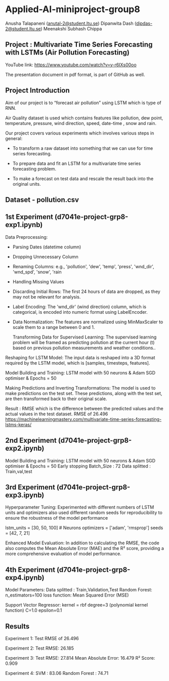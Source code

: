 # Applied-AI-miniproject-group8

Anusha Talapaneni (anutal-2@student.ltu.se)
Dipanwita Dash (dipdas-2@student.ltu.se)
Meenakshi Subhash Chippa

## Project : Multivariate Time Series Forecasting with LSTMs  (Air Pollution Forecasting)

YouTube link: https://www.youtube.com/watch?v=y-r6IXs00oo

The presentation document in pdf format, is part of GitHub as well.

## Project Introduction
Aim of our project is to “forecast air pollution” using LSTM which is type of RNN.

Air Quality dataset is used which contains features like  pollution, dew point, temperature, pressure, wind direction, speed, date-time , snow and rain.

Our project covers various experiments which involves various steps in general:

* To transform a raw dataset into something that we can use for time series forecasting.

* To prepare data and fit an LSTM for a multivariate time series forecasting problem.

* To make a forecast on test data and rescale the result back into the original units.

## Dataset - pollution.csv

## 1st Experiment (d7041e-project-grp8-exp1.ipynb)
Data Preprocessing:

* Parsing Dates (datetime column)
* Dropping Unnecessary Column
* Renaming Columns: e.g., 'pollution', 'dew', 'temp', 'press', 'wnd_dir', 'wnd_spd', 'snow', 'rain
* Handling Missing Values
* Discarding Initial Rows: The first 24 hours of data are dropped, as they may not be relevant for analysis.
* Label Encoding: The 'wnd_dir' (wind direction) column, which is categorical, is encoded into numeric format using LabelEncoder.
* Data Normalization: The features are normalized using MinMaxScaler to scale them to a range between 0 and 1.

	Transforming Data for Supervised Learning:
The supervised learning problem will be framed as predicting pollution at the current hour (t) based on previous pollution measurements and weather conditions..

Reshaping for LSTM Model: 
The input data is reshaped into a 3D format required by the LSTM model, which is [samples, timesteps, features].

Model Building and Training:
LSTM model with 50 neurons &  Adam SGD optimiser & Epochs = 50

Making Predictions and Inverting Transformations: 
The model is used to make predictions on the test set. These predictions, along with the test set, are then transformed back to their original scale.

Result : 
RMSE which is the difference between the predicted values and the actual values in the test dataset.
RMSE of 26.496
https://machinelearningmastery.com/multivariate-time-series-forecasting-lstms-keras/

## 2nd  Experiment (d7041e-project-grp8-exp2.ipynb)
Model Building and Training: 
LSTM model with 50 neurons &  Adam SGD optimiser & Epochs = 50
Early stopping
Batch_Size : 72
Data splitted : Train,val,test

## 3rd Experiment (d7041e-project-grp8-exp3.ipynb)
Hyperparameter Tuning:
Experimented  with different numbers of LSTM units and optimizers also used different random seeds for reproducibility to ensure the robustness of the model performance
 
lstm_units = [30, 50, 100] # Neurons
optimizers = ['adam', 'rmsprop']
seeds = [42, 7, 21]

Enhanced Model Evaluation:
 In addition to calculating the RMSE, the code also computes the Mean Absolute Error (MAE) and the R² score, providing a more comprehensive evaluation of model performance.

## 4th Experiment (d7041e-project-grp8-exp4.ipynb)
Model Parameters:
Data splitted : Train,Validation,Test
Random Forest:
n_estimators=100
loss function: Mean Squared Error (MSE)

Support Vector Regressor:
	kernel  = rbf
	degree=3 (polynomial kernel function)
	C=1.0
	epsilon=0.1

## Results

Experiment 1: Test RMSE of 26.496

Experiment 2: Test RMSE: 26.185

Experiment 3: Test RMSE: 27.814
                  Mean Absolute Error: 16.479 
                  R² Score: 0.909
                       
Experiment 4: SVM : 83.06
                  Random Forest :  74.71
